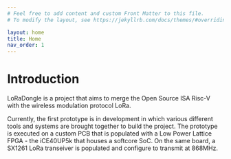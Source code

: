 ```yaml
---
# Feel free to add content and custom Front Matter to this file.
# To modify the layout, see https://jekyllrb.com/docs/themes/#overriding-theme-defaults

layout: home
title: Home
nav_order: 1
---
```

# Introduction
LoRaDongle is a project that aims to merge the Open Source ISA Risc-V with the wireless modulation protocol LoRa. 

Currently, the first prototype is in development in which various different tools and systems are brought together to build the project. The prototype is executed on a custom PCB that is populated with a Low Power Lattice FPGA - the iCE40UP5k that houses a softcore SoC.  On the same board, a SX1261 LoRa transeiver is populated and configure to transmit at 868MHz.